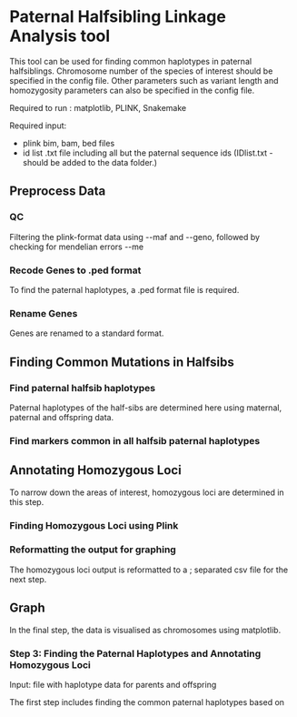 # Paternal Halfsibling Linkage Analysis tool

This tool can be used for finding common haplotypes in paternal halfsiblings.
Chromosome number of the species of interest should be specified in the config file. 
Other parameters such as variant length and homozygosity parameters can also be specified in the config file.  

Required to run : matplotlib, PLINK, Snakemake 

Required input:
 * plink bim, bam, bed files
 * id list .txt file including all but the paternal sequence ids (IDlist.txt - should be added to the data folder.)

## Preprocess Data


### QC 

Filtering the plink-format data using --maf and --geno, followed by checking for mendelian errors --me 

### Recode Genes to .ped format

To find the paternal haplotypes, a .ped format file is required. 

### Rename Genes

Genes are renamed to a standard format. 

## Finding Common Mutations in Halfsibs

### Find paternal halfsib haplotypes

Paternal haplotypes of the half-sibs are determined here using maternal, paternal and offspring data. 

### Find markers common in all halfsib paternal haplotypes

## Annotating Homozygous Loci

To narrow down the areas of interest, homozygous loci are determined in this step. 

### Finding Homozygous Loci using Plink



### Reformatting the output for graphing

The homozygous loci output is reformatted to a ; separated csv file for the next step. 

## Graph

In the final step, the data is visualised as chromosomes using matplotlib. 




### Step 3: Finding the Paternal Haplotypes and Annotating Homozygous Loci

Input: file with haplotype data for parents and offspring 

The first step includes finding the common paternal haplotypes based on

